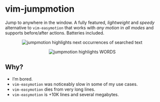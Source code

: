 # vim-jumpmotion

Jump to anywhere in the window. A fully featured, _lightweight_ and _speedy_
alternative to `vim-easymotion` that works with _any motion_ in _all modes_ and
supports before/after actions. Batteries included.

<p align="center">
  <img alt="jumpmotion highlights next occurrences of searched text" src="https://user-images.githubusercontent.com/30056345/80303110-ad941600-879d-11ea-9f3e-ba81d831b551.png">
</p>
<p align="center">
  <img alt="jumpmotion highlights WORDS" src="https://user-images.githubusercontent.com/30056345/80303266-9f92c500-879e-11ea-9afd-b10ce6e42b78.png">
</p>

## Why?

- I’m bored.
- `vim-easymotion` was noticeably slow in some of my use cases.
- `vim-easymotion` dies from very long lines.
- `vim-easymotion` is +10K lines and several megabytes.

